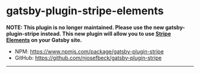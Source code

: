 # gatsby-plugin-stripe-elements

**NOTE: This plugin is no longer maintained. Please use the new **gatsby-plugin-stripe** instead. This new plugin will allow you to use [Stripe Elements](https://stripe.com/docs/stripe-js/elements/quickstart) on your Gatsby site.**

* NPM: https://www.npmjs.com/package/gatsby-plugin-stripe
* GitHub: https://github.com/njosefbeck/gatsby-plugin-stripe

-------------------------------------------------------------
